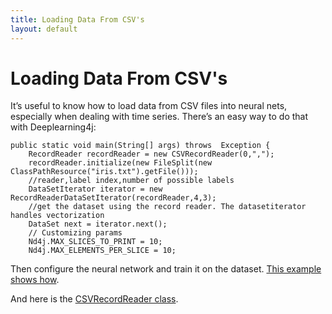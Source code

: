 ```yaml
---
title: Loading Data From CSV's
layout: default
---
```


# Loading Data From CSV's

It’s useful to know how to load data from CSV files into neural nets, especially when dealing with time series. There’s an easy way to do that with Deeplearning4j:

    public static void main(String[] args) throws  Exception {
        RecordReader recordReader = new CSVRecordReader(0,",");
        recordReader.initialize(new FileSplit(new ClassPathResource("iris.txt").getFile()));
        //reader,label index,number of possible labels
        DataSetIterator iterator = new RecordReaderDataSetIterator(recordReader,4,3);
        //get the dataset using the record reader. The datasetiterator handles vectorization
        DataSet next = iterator.next();
        // Customizing params
        Nd4j.MAX_SLICES_TO_PRINT = 10;
        Nd4j.MAX_ELEMENTS_PER_SLICE = 10;

Then configure the neural network and train it on the dataset. [This example shows how](https://github.com/deeplearning4j/dl4j-examples/blob/master/dl4j-examples/src/main/java/org/deeplearning4j/examples/dataexamples/CSVExample.java). 

And here is the [CSVRecordReader class](https://github.com/deeplearning4j/DataVec/blob/master/datavec-api/src/main/java/org/datavec/api/records/reader/impl/csv/CSVRecordReader.java).
